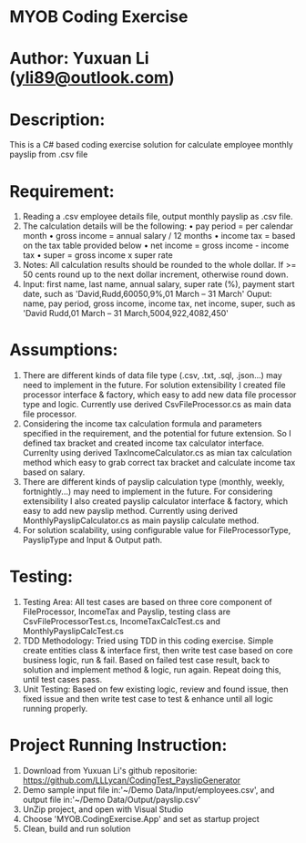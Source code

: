 ﻿# MYOB Coding Exercise

# Author: Yuxuan Li (yli89@outlook.com)

# Description: 
This is a C# based coding exercise solution for calculate employee monthly payslip from .csv file

# Requirement: 
1. Reading a .csv employee details file, output monthly payslip as .csv file.
2. The calculation details will be the following:
	• pay period = per calendar month
	• gross income = annual salary / 12 months
	• income tax = based on the tax table provided below
	• net income = gross income - income tax
	• super = gross income x super rate
3. Notes: All calculation results should be rounded to the whole dollar. If >= 50 cents round up to the next dollar
increment, otherwise round down.
4. Input: first name, last name, annual salary, super rate (%), payment start date, such as 'David,Rudd,60050,9%,01 March – 31 March'
   Ouput: name, pay period, gross income, income tax, net income, super, such as 'David Rudd,01 March – 31 March,5004,922,4082,450'

# Assumptions:
1. There are different kinds of data file type (.csv, .txt, .sql, .json...) may need to implement in the future. 
   For solution extensibility I created file processor interface & factory, which easy to add new data file
   processor type and logic. Currently use derived CsvFileProcessor.cs as main data file processor.
2. Considering the income tax calculation formula and parameters specified in the requirement, and the potential 
   for future extension. So I defined tax bracket and created income tax calculator interface. Currenlty using 
   derived TaxIncomeCalculator.cs as mian tax calculation method which easy to grab correct tax bracket and 
   calculate income tax based on salary.
3. There are different kinds of payslip calculation type (monthly, weekly, fortnightly...) may need to implement
   in the future. For considering extensibility I also created payslip calculator interface & factory, which easy
   to add new payslip method. Currently using derived MonthlyPayslipCalculator.cs as main payslip calculate method.
4. For solution scalability, using configurable value for FileProcessorType, PayslipType and Input & Output path.

# Testing:
1. Testing Area: 
All test cases are based on three core component of FileProcessor, IncomeTax and Payslip, testing class are 
CsvFileProcessorTest.cs, IncomeTaxCalcTest.cs and MonthlyPayslipCalcTest.cs
2. TDD Methodology: 
Tried using TDD in this coding exercise. Simple create entities class & interface first, then write test case based on core business logic, run & fail. Based 
on failed test case result, back to solution and implement method & logic, run again. Repeat doing this, until 
test cases pass.
3. Unit Testing: 
Based on few existing logic, review and found issue, then fixed issue and then write test case to test & enhance
until all logic running properly.

# Project Running Instruction:
1. Download from Yuxuan Li's github repositorie: https://github.com/LLLycan/CodingTest_PayslipGenerator
2. Demo sample input file in:'~/Demo Data/Input/employees.csv', and output file in:'~/Demo Data/Output/payslip.csv'
3. UnZip project, and open with Visual Studio
4. Choose 'MYOB.CodingExercise.App' and set as startup project
5. Clean, build and run solution
